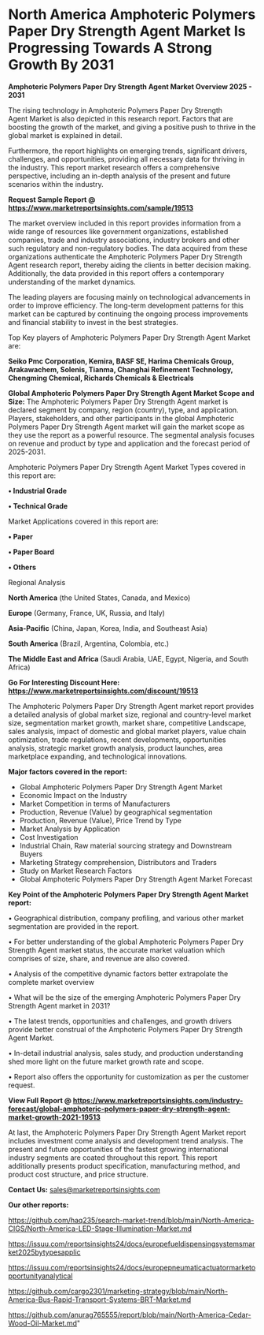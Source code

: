 # North America Amphoteric Polymers Paper Dry Strength Agent Market Is Progressing Towards A Strong Growth By 2031

<Strong> Amphoteric Polymers Paper Dry Strength Agent Market Overview 2025 - 2031</strong>

The rising technology in Amphoteric Polymers Paper Dry Strength Agent Market is also depicted in this research report. Factors that are boosting the growth of the market, and giving a positive push to thrive in the global market is explained in detail.

Furthermore, the report highlights on emerging trends, significant drivers, challenges, and opportunities, providing all necessary data for thriving in the industry. This report market research offers a comprehensive perspective, including an in-depth analysis of the present and future scenarios within the industry.

<strong>Request Sample Report @ <a href=https://www.marketreportsinsights.com/sample/19513>https://www.marketreportsinsights.com/sample/19513</a></strong>

The market overview included in this report provides information from a wide range of resources like government organizations, established companies, trade and industry associations, industry brokers and other such regulatory and non-regulatory bodies. The data acquired from these organizations authenticate the Amphoteric Polymers Paper Dry Strength Agent research report, thereby aiding the clients in better decision making. Additionally, the data provided in this report offers a contemporary understanding of the market dynamics.

The leading players are focusing mainly on technological advancements in order to improve efficiency. The long-term development patterns for this market can be captured by continuing the ongoing process improvements and financial stability to invest in the best strategies.

Top Key players of Amphoteric Polymers Paper Dry Strength Agent Market are:

<strong>Seiko Pmc Corporation, Kemira, BASF SE, Harima Chemicals Group, Arakawachem, Solenis, Tianma, Changhai Refinement Technology, Chengming Chemical, Richards Chemicals & Electricals</strong>

<strong><b>Global Amphoteric Polymers Paper Dry Strength Agent Market Scope and Size:</b></strong>
The Amphoteric Polymers Paper Dry Strength Agent market is declared segment by company, region (country), type, and application. Players, stakeholders, and other participants in the global Amphoteric Polymers Paper Dry Strength Agent market will gain the market scope as they use the report as a powerful resource. The segmental analysis focuses on revenue and product by type and application and the forecast period of 2025-2031.

Amphoteric Polymers Paper Dry Strength Agent Market Types covered in this report are:

<strong>• Industrial Grade

• Technical Grade</strong>

Market Applications covered in this report are:

<strong>• Paper

• Paper Board

• Others</strong> 

Regional Analysis

<strong>North America</strong> (the United States, Canada, and Mexico)

<strong>Europe</strong> (Germany, France, UK, Russia, and Italy)

<strong>Asia-Pacific</strong> (China, Japan, Korea, India, and Southeast Asia)

<strong>South America</strong> (Brazil, Argentina, Colombia, etc.)

<strong>The Middle East and Africa</strong> (Saudi Arabia, UAE, Egypt, Nigeria, and South Africa)

<strong>Go For Interesting Discount Here: <a href=https://www.marketreportsinsights.com/discount/19513>https://www.marketreportsinsights.com/discount/19513</a></strong>

The Amphoteric Polymers Paper Dry Strength Agent market report provides a detailed analysis of global market size, regional and country-level market size, segmentation market growth, market share, competitive Landscape, sales analysis, impact of domestic and global market players, value chain optimization, trade regulations, recent developments, opportunities analysis, strategic market growth analysis, product launches, area marketplace expanding, and technological innovations.

<strong><b>Major factors covered in the report:</b></strong>
<ul>
  <li>Global Amphoteric Polymers Paper Dry Strength Agent Market </li>
  <li>Economic Impact on the Industry</li>
  <li>Market Competition in terms of Manufacturers</li>
  <li>Production, Revenue (Value) by geographical segmentation</li>
  <li>Production, Revenue (Value), Price Trend by Type</li>
  <li>Market Analysis by Application</li>
  <li>Cost Investigation</li>
  <li>Industrial Chain, Raw material sourcing strategy and Downstream Buyers</li>
  <li>Marketing Strategy comprehension, Distributors and Traders</li>
  <li>Study on Market Research Factors</li>
  <li>Global Amphoteric Polymers Paper Dry Strength Agent Market Forecast</li>
</ul>

<strong><b>Key Point of the Amphoteric Polymers Paper Dry Strength Agent Market report:</b></strong>

• Geographical distribution, company profiling, and various other market segmentation are provided in the report.

• For better understanding of the global Amphoteric Polymers Paper Dry Strength Agent market status, the accurate market valuation which comprises of size, share, and revenue are also covered.

• Analysis of the competitive dynamic factors better extrapolate the complete market overview

• What will be the size of the emerging Amphoteric Polymers Paper Dry Strength Agent market in 2031?

• The latest trends, opportunities and challenges, and growth drivers provide better construal of the Amphoteric Polymers Paper Dry Strength Agent Market.

• In-detail industrial analysis, sales study, and production understanding shed more light on the future market growth rate and scope.

• Report also offers the opportunity for customization as per the customer request.

<strong><b>View Full Report @ <a href=https://www.marketreportsinsights.com/industry-forecast/global-amphoteric-polymers-paper-dry-strength-agent-market-growth-2021-19513>https://www.marketreportsinsights.com/industry-forecast/global-amphoteric-polymers-paper-dry-strength-agent-market-growth-2021-19513</a></b></strong>


At last, the Amphoteric Polymers Paper Dry Strength Agent Market report includes investment come analysis and development trend analysis. The present and future opportunities of the fastest growing international industry segments are coated throughout this report. This report additionally presents product specification, manufacturing method, and product cost structure, and price structure.

<strong>Contact Us:</strong>
sales@marketreportsinsights.com

<strong>Our other reports:</strong>

<a href=https://github.com/haq235/search-market-trend/blob/main/North-America-CIGS/North-America-LED-Stage-Illumination-Market.md>https://github.com/haq235/search-market-trend/blob/main/North-America-CIGS/North-America-LED-Stage-Illumination-Market.md</a>

<a href=https://issuu.com/reportsinsights24/docs/europefueldispensingsystemsmarket2025bytypesapplic>https://issuu.com/reportsinsights24/docs/europefueldispensingsystemsmarket2025bytypesapplic</a>

<a href=https://issuu.com/reportsinsights24/docs/europepneumaticactuatormarketopportunityanalytical>https://issuu.com/reportsinsights24/docs/europepneumaticactuatormarketopportunityanalytical</a>

<a href=https://github.com/cargo2301/marketing-strategy/blob/main/North-America-Bus-Rapid-Transport-Systems-BRT-Market.md>https://github.com/cargo2301/marketing-strategy/blob/main/North-America-Bus-Rapid-Transport-Systems-BRT-Market.md</a>

<a href=https://github.com/anurag765555/report/blob/main/North-America-Cedar-Wood-Oil-Market.md>https://github.com/anurag765555/report/blob/main/North-America-Cedar-Wood-Oil-Market.md</a>"
